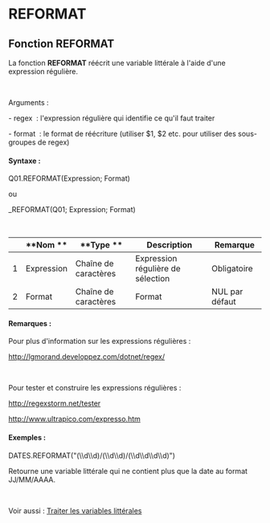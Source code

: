 # REFORMAT

## Fonction REFORMAT

La fonction **REFORMAT** réécrit une variable littérale à l'aide d'une expression régulière.

&nbsp;

Arguments :

\- regex&nbsp; : l'expression régulière qui identifie ce qu'il faut traiter

\- format&nbsp; : le format de réécriture (utiliser $1, $2 etc. pour utiliser des sous-groupes de regex)

#### Syntaxe :&nbsp;

Q01.REFORMAT(Expression; Format)

ou

\_REFORMAT(Q01; Expression; Format)

&nbsp;

| &nbsp; | **Nom ** | **Type ** | **Description** | **Remarque** |
| --- | --- | --- | --- | --- |
| &#49; | Expression | Chaîne de caractères | Expression régulière de sélection | Obligatoire |
| &#50; | Format | Chaîne de caractères | Format | NUL par défaut |


#### Remarques :

Pour plus d'information sur les expressions régulières :

http://lgmorand.developpez.com/dotnet/regex/

&nbsp;

Pour tester et construire les expressions régulières :

http://regexstorm.net/tester

http://www.ultrapico.com/expresso.htm

#### Exemples :

DATES.REFORMAT("(\\\\d\\\\d)/(\\\\d\\\\d)/(\\\\d\\\\d\\\\d\\\\d)")

Retourne une variable littérale qui ne contient plus que la date au format JJ/MM/AAAA.

&nbsp;

Voir aussi : [Traiter les variables littérales](<Traiterlesvariableslitterales.md>)
